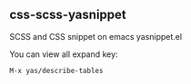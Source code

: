 css-scss-yasnippet
------------------
SCSS and CSS snippet on emacs yasnippet.el

You can view all expand key:

    M-x yas/describe-tables
